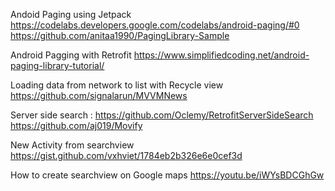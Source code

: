 Andoid Paging using Jetpack
https://codelabs.developers.google.com/codelabs/android-paging/#0 
https://github.com/anitaa1990/PagingLibrary-Sample

Android Pagging with Retrofit
https://www.simplifiedcoding.net/android-paging-library-tutorial/

Loading data from network to list with Recycle view
https://github.com/signalarun/MVVMNews

Server side search :
https://github.com/Oclemy/RetrofitServerSideSearch
https://github.com/aj019/Movify

New Activity from searchview
https://gist.github.com/vxhviet/1784eb2b326e6e0cef3d

How to create searchview on Google maps
https://youtu.be/iWYsBDCGhGw


